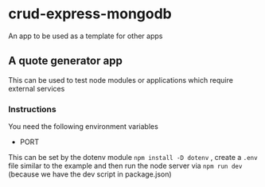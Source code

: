 # crud-express-mongodb

An app to be used as a template for other apps

## A quote generator app

This can be used to test node modules or applications which require external services

### Instructions

You need the following environment variables
- PORT

This can be set by the dotenv module `npm install -D dotenv` , create a `.env` file similar to the example and then run the node server via `npm run dev` (because we have the dev script in package.json)